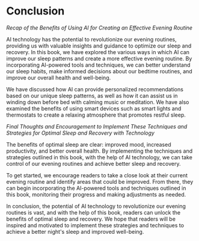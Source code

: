 # Conclusion

*Recap of the Benefits of Using AI for Creating an Effective Evening Routine*

AI technology has the potential to revolutionize our evening routines, providing us with valuable insights and guidance to optimize our sleep and recovery. In this book, we have explored the various ways in which AI can improve our sleep patterns and create a more effective evening routine. By incorporating AI-powered tools and techniques, we can better understand our sleep habits, make informed decisions about our bedtime routines, and improve our overall health and well-being.

We have discussed how AI can provide personalized recommendations based on our unique sleep patterns, as well as how it can assist us in winding down before bed with calming music or meditation. We have also examined the benefits of using smart devices such as smart lights and thermostats to create a relaxing atmosphere that promotes restful sleep.

*Final Thoughts and Encouragement to Implement These Techniques and Strategies for Optimal Sleep and Recovery with Technology*

The benefits of optimal sleep are clear: improved mood, increased productivity, and better overall health. By implementing the techniques and strategies outlined in this book, with the help of AI technology, we can take control of our evening routines and achieve better sleep and recovery.

To get started, we encourage readers to take a close look at their current evening routine and identify areas that could be improved. From there, they can begin incorporating the AI-powered tools and techniques outlined in this book, monitoring their progress and making adjustments as needed.

In conclusion, the potential of AI technology to revolutionize our evening routines is vast, and with the help of this book, readers can unlock the benefits of optimal sleep and recovery. We hope that readers will be inspired and motivated to implement these strategies and techniques to achieve a better night's sleep and improved well-being.